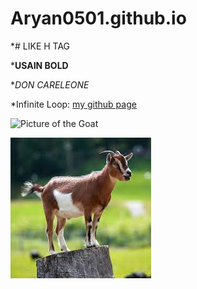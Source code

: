 # Aryan0501.github.io

*# LIKE H TAG

***USAIN BOLD**

**DON CARELEONE*

*Infinite Loop: [my github page](https://aryan0501.github.io/)

![Picture of the Goat](https://upload.wikimedia.org/wikipedia/commons/3/3c/Cristiano_Ronaldo.jpg)

![Picture of the Goat](download.jpg)






